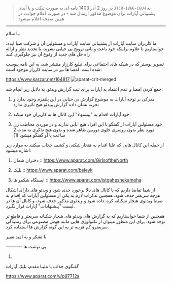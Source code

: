 > در روز 2 آدر 1403 نامه ای به صورت تیکت و با آیدی `JTCR-1866-CGUH` به پشتیبانی آپارات برای موضوع مذکور ارسال شد - در صورت اعلام جواب، در همین صفحه اعلام میشود
---------------------

با سلام.



ما کاربران سایت آپارات از پشتیبانی سایت آپارات و مسئولین آن و شرکت صبا ایده، خواستاریم تا علاوه براینکه خود باعث و بانی ترویج بی حیایی نشوند، با تجدید نظر و ارائه راه حل های جدید از وقوع آن نیز جلوگیری کنند



تصویر پوستر که در شبکه های اجتماعی برای تبلیغ کارزار منتشر شد، به این نامه پیوست شده است. امضا ها نیز در سایت کارزار موجود است:

https://www.karzar.net/164817
![aparat-crit-merged](https://github.com/user-attachments/assets/c93aaf02-b76b-4444-8739-70f1f1cfa606)




جمع کردن امضا و عدم اعتماد به آپارات برای ثبت گزارش ویدئو، به دلایل زیر انجام شد:

1. مدرکی بر توجه آپارات به موضوع گزارش بی حیایی در این پلتفرم وجود ندارد و تجربه نشان داده گزارش ویدئو هیچ تاثیری ندارد

2. خود آپارات اقدام به "پیشنهاد" این کانال ها به کاربران خود میکند

3. خود مسئولین آپارات از گفتگو با این افراد هیچ ابایی ندارند و در موردی مخاطب زن مورد نظر بدون روسری جلوی دوربین ظاهر شده و بدون هیچ تذکری به مدت 2 ساعت با او گفتگو میشود (1)



از جمله این کانال هایی که علنا اقدام به هنجار شکنی و کشف حجاب میکنند به موارد زیر اشاره میشود:

1. دختران شمال :: https://www.aparat.com/GirlsoftheNorth

2. بلیک :: https://www.aparat.com/beleyk

3. ایستگاه شکمو ها :: https://www.aparat.com/istgaheshekamoha



از شما تقاضا داریم که با کانال های بالا برخورد جدی شود و ویدئو های دارای اشکال هرچه سریعتر حذف شود. همچنین تذکرات لازم به یکی از مسئولین آپارات که اقدام به ضبط ویدئوی هنجار شکنانه کرد، داده شود و ویدئوی مذکور حذف شود، و کانال آن ها در لیست "پیشنهادات" آپارات قرار نگیرد.



همچنین از شما خواستاریم که به گزارش های ویدئو های هنجار شکنانه سریعتر و قاطع تر توجه شود. برای این منظور میتوان از تکنولوژی هایی مانند هوش مصنوعی برای رسیدگی سریعترو کم هزینه تر به این گونه گزارش ها استفاده کرد.



با تشکر و به امید تغییر



-------- پی نوشت ها

1. 

گفتگوی جذاب با ملینا مقدم، بلیکِ آپارات

https://www.aparat.com/v/p97712a
